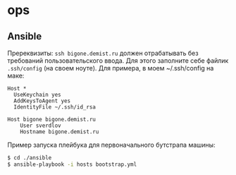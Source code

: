 # ops

## Ansible
Пререквизиты: `ssh bigone.demist.ru` должен отрабатывать без требований пользовательского ввода.
Для этого заполните себе файлик `.ssh/config` (на своем ноуте).
Для примера, в моем ~/.ssh/config на маке:
```
Host *
  UseKeychain yes
  AddKeysToAgent yes
  IdentityFile ~/.ssh/id_rsa

Host bigone bigone.demist.ru
	User sverdlov
	Hostname bigone.demist.ru
```

Пример запуска плейбука для первоначального бутстрапа машины:
```bash
$ cd ./ansible
$ ansible-playbook -i hosts bootstrap.yml
```

